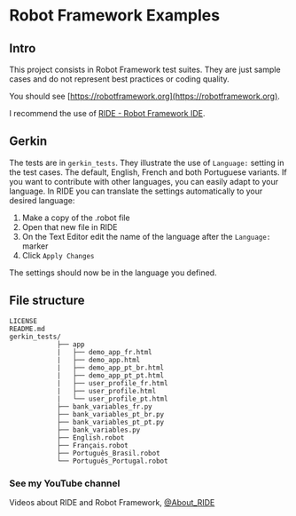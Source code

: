 # Robot Framework Examples

## Intro

This project consists in Robot Framework test suites. They are just sample cases and do not represent best practices or coding quality.

You should see [https://robotframework.org](https://robotframework.org).

I recommend the use of [RIDE - Robot Framework IDE](https://github.com/robotframework/RIDE).

## Gerkin

The tests are in `gerkin_tests`. They illustrate the use of `Language:` setting in the test cases. The default, English, French and both Portuguese variants. If you want to contribute with other languages, you can easily adapt to your language. In RIDE you can translate the settings automatically to your desired language:

1. Make a copy of the .robot file
2. Open that new file in RIDE
3. On the Text Editor edit the name of the language after the `Language:` marker
4. Click `Apply Changes` 

The settings should now be in the language you defined.

## File structure
```
LICENSE
README.md
gerkin_tests/
            ├── app
            |   ├── demo_app_fr.html
            |   ├── demo_app.html
            |   ├── demo_app_pt_br.html
            |   ├── demo_app_pt_pt.html
            |   ├── user_profile_fr.html
            |   ├── user_profile.html
            |   └── user_profile_pt.html
            ├── bank_variables_fr.py
            ├── bank_variables_pt_br.py
            ├── bank_variables_pt_pt.py
            ├── bank_variables.py
            ├── English.robot
            ├── Français.robot
            ├── Português_Brasil.robot
            └── Português_Portugal.robot
```

### See my YouTube channel
Videos about RIDE and Robot Framework, [@About_RIDE](https://www.youtube.com/@About_RIDE)

